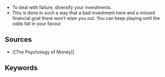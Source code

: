 - To deal with failure, diversify your investments.
- This is done in such a way that a bad investment here and a missed financial goal there won't wipe you out. You can keep playing until the odds fall in your favour

## Sources
- [[The Psychology of Money]]
## Keywords

